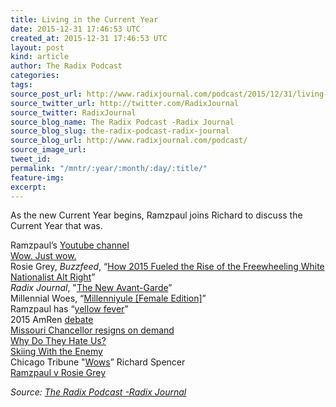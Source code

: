 ```yaml
---
title: Living in the Current Year
date: 2015-12-31 17:46:53 UTC
created_at: 2015-12-31 17:46:53 UTC
layout: post
kind: article
author: The Radix Podcast
categories: 
tags: 
source_post_url: http://www.radixjournal.com/podcast/2015/12/31/living-in-the-current-year
source_twitter_url: http://twitter.com/RadixJournal
source_twitter: RadixJournal
source_blog_name: The Radix Podcast -Radix Journal
source_blog_slug: the-radix-podcast-radix-journal
source_blog_url: http://www.radixjournal.com/podcast/
source_image_url: 
tweet_id: 
permalink: "/mntr/:year/:month/:day/:title/"
feature-img: 
excerpt: 
---
```

<p>As the new Current Year begins, Ramzpaul joins Richard to discuss the Current Year that was. </p><p>Ramzpaul’s <a href="https://www.youtube.com/channel/UCIibK0GTXCaQCAamJAepm1g">Youtube channel</a> <br>
<a href="http://www.urbandictionary.com/define.php?term=wow+just+wow">Wow. Just wow.</a> <br>
Rosie Grey, <em>Buzzfeed</em>, “<a href="http://www.buzzfeed.com/rosiegray/how-2015-fueled-the-rise-of-the-freewheeling-white-nationali#.lbdXOlYGg">How 2015 Fueled the Rise of the Freewheeling White Nationalist Alt Right</a>” <br>
<em>Radix Journal</em>, "<a href="http://www.radixjournal.com/blog/2015/12/29/the-new-avant-garde">The New Avant-Garde</a>” <br>
Millennial Woes, “<a href="https://www.youtube.com/watch?v=ou2sgF7sDlU">Millenniyule [Female Edition]</a>” <br>
Ramzpaul has “<a href="https://www.stormfront.org/forum/t864123-2/">yellow fever</a>” <br>
2015 AmRen <a href="https://www.youtube.com/watch?v=ORePX14PqS0">debate</a> <br>
<a href="http://www.cnn.com/2015/11/09/us/missouri-football-players-protest-president-resigns/">Missouri Chancellor resigns on demand</a> <br>
<a href="http://www.radixjournal.com/journal/2015/4/23/why-do-they-hate-us">Why Do They Hate Us?</a> <br>
<a href="http://www.radixjournal.com/journal/2014/11/26/skiing-with-the-enemy">Skiing With the Enemy</a> <br>
Chicago Tribune "<a href="http://www.chicagotribune.com/news/columnists/ct-white-separatist-dawn-turner-met-20150831-column.html">Wows</a>” Richard Spencer <br>
<a href="https://www.youtube.com/watch?v=4EmyjooONXI">Ramzpaul v Rosie Grey</a>  </p><div class="">
    <i>Source: <a href="http://www.radixjournal.com/podcast/">The Radix Podcast -Radix Journal</a></i>
</div>
